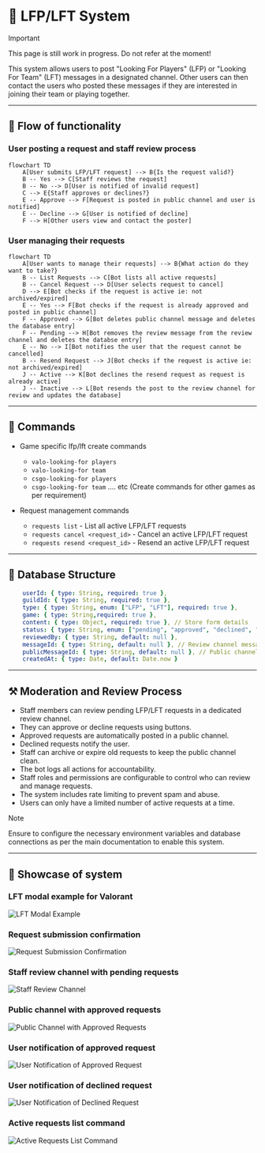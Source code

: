 # 🔎 LFP/LFT System

> [!IMPORTANT]
> This page is still work in progress. Do not refer at the moment!

This system allows users to post "Looking For Players" (LFP) or "Looking For Team" (LFT) messages in a designated channel. Other users can then contact the users who posted these messages if they are interested in joining their team or playing together.

---

## 🌊 Flow of functionality

### User posting a request and staff review process
```mermaid
flowchart TD
    A[User submits LFP/LFT request] --> B{Is the request valid?}
    B -- Yes --> C[Staff reviews the request]
    B -- No --> D[User is notified of invalid request]
    C --> E{Staff approves or declines?}
    E -- Approve --> F[Request is posted in public channel and user is notified]
    E -- Decline --> G[User is notified of decline]
    F --> H[Other users view and contact the poster]
```

### User managing their requests
```mermaid
flowchart TD
    A[User wants to manage their requests] --> B{What action do they want to take?}
    B -- List Requests --> C[Bot lists all active requests]
    B -- Cancel Request --> D[User selects request to cancel]
    D --> E[Bot checks if the request is active ie: not archived/expired]
    E -- Yes --> F[Bot checks if the request is already approved and posted in public channel]
    F -- Approved --> G[Bot deletes public channel message and deletes the database entry]
    F -- Pending --> H[Bot removes the review message from the review channel and deletes the databse entry]
    E -- No --> I[Bot notifies the user that the request cannot be cancelled]
    B -- Resend Request --> J[Bot checks if the request is active ie: not archived/expired]
    J -- Active --> K[Bot declines the resend request as request is already active]
    J -- Inactive --> L[Bot resends the post to the review channel for review and updates the database]
```

---

## 🤖 Commands
- Game specific lfp/lft create commands
    - `valo-looking-for players`
    - `valo-looking-for team`
    - `csgo-looking-for players`
    - `csgo-looking-for team` .... etc (Create commands for other games as per requirement)

- Request management commands
    - `requests list` - List all active LFP/LFT requests
    - `requests cancel <request_id>` - Cancel an active LFP/LFT request
    - `requests resend <request_id>` - Resend an active LFP/LFT request

---

## 📅 Database Structure
```yaml
    userId: { type: String, required: true },
    guildId: { type: String, required: true },
    type: { type: String, enum: ["LFP", "LFT"], required: true },
    game: { type: String,required: true },
    content: { type: Object, required: true }, // Store form details
    status: { type: String, enum: ["pending", "approved", "declined", "archived", "expired"], default: "pending" },
    reviewedBy: { type: String, default: null },
    messageId: { type: String, default: null }, // Review channel message
    publicMessageId: { type: String, default: null }, // Public channel message
    createdAt: { type: Date, default: Date.now }
```

---

## ⚒️ Moderation and Review Process
- Staff members can review pending LFP/LFT requests in a dedicated review channel.
- They can approve or decline requests using buttons.
- Approved requests are automatically posted in a public channel.
- Declined requests notify the user.
- Staff can archive or expire old requests to keep the public channel clean.
- The bot logs all actions for accountability.
- Staff roles and permissions are configurable to control who can review and manage requests.
- The system includes rate limiting to prevent spam and abuse.
- Users can only have a limited number of active requests at a time.

> [!NOTE]
> Ensure to configure the necessary environment variables and database connections as per the main documentation to enable this system.

---

## 📸 Showcase of system

### LFT modal example for Valorant
![LFT Modal Example](./assets/lfp-lft-system/lft-modal-valorant.png)

### Request submission confirmation
![Request Submission Confirmation](./assets/lfp-lft-system/request-submission-confirmation.png)

### Staff review channel with pending requests
![Staff Review Channel](./assets/lfp-lft-system/staff-review-channel.png)

### Public channel with approved requests
![Public Channel with Approved Requests](./assets/lfp-lft-system/public-channel-approved-requests.png)

### User notification of approved request
![User Notification of Approved Request](./assets/lfp-lft-system/user-notification-approved-request.png)

### User notification of declined request
![User Notification of Declined Request](./assets/lfp-lft-system/user-notification-declined-request.png)

### Active requests list command
![Active Requests List Command](./assets/lfp-lft-system/active-requests-list-command.png)

